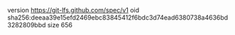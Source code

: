 version https://git-lfs.github.com/spec/v1
oid sha256:deeaa39e15efd2469ebc83845412f6bdc3d74ead6380738a4636bd3282809bbd
size 656
